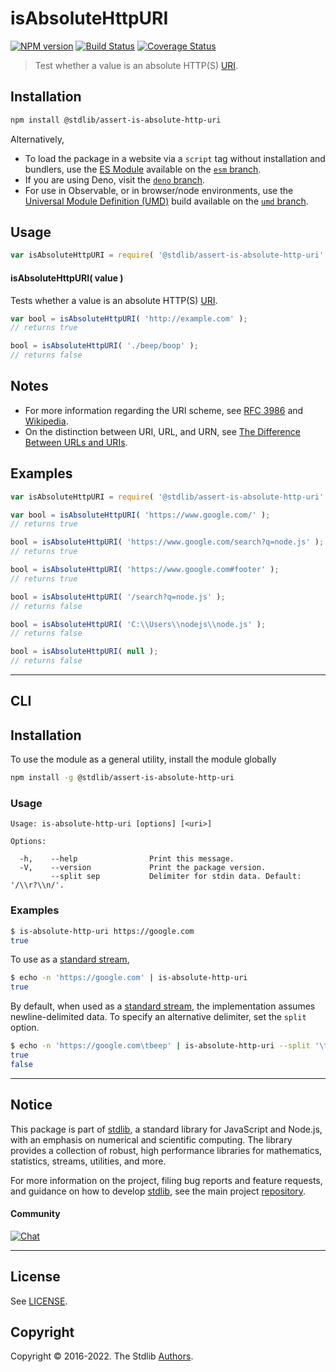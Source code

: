<!--

@license Apache-2.0

Copyright (c) 2021 The Stdlib Authors.

Licensed under the Apache License, Version 2.0 (the "License");
you may not use this file except in compliance with the License.
You may obtain a copy of the License at

   http://www.apache.org/licenses/LICENSE-2.0

Unless required by applicable law or agreed to in writing, software
distributed under the License is distributed on an "AS IS" BASIS,
WITHOUT WARRANTIES OR CONDITIONS OF ANY KIND, either express or implied.
See the License for the specific language governing permissions and
limitations under the License.

-->

# isAbsoluteHttpURI

[![NPM version][npm-image]][npm-url] [![Build Status][test-image]][test-url] [![Coverage Status][coverage-image]][coverage-url] <!-- [![dependencies][dependencies-image]][dependencies-url] -->

> Test whether a value is an absolute HTTP(S) [URI][uri].

<!-- Section to include introductory text. Make sure to keep an empty line after the intro `section` element and another before the `/section` close. -->

<section class="intro">

</section>

<!-- /.intro -->

<!-- Package usage documentation. -->

<section class="installation">

## Installation

```bash
npm install @stdlib/assert-is-absolute-http-uri
```

Alternatively,

-   To load the package in a website via a `script` tag without installation and bundlers, use the [ES Module][es-module] available on the [`esm` branch][esm-url].
-   If you are using Deno, visit the [`deno` branch][deno-url].
-   For use in Observable, or in browser/node environments, use the [Universal Module Definition (UMD)][umd] build available on the [`umd` branch][umd-url].

</section>

<section class="usage">

## Usage

```javascript
var isAbsoluteHttpURI = require( '@stdlib/assert-is-absolute-http-uri' );
```

#### isAbsoluteHttpURI( value )

Tests whether a value is an absolute HTTP(S) [URI][uri].

```javascript
var bool = isAbsoluteHttpURI( 'http://example.com' );
// returns true

bool = isAbsoluteHttpURI( './beep/boop' );
// returns false
```

</section>

<!-- /.usage -->

<!-- Package usage notes. Make sure to keep an empty line after the `section` element and another before the `/section` close. -->

<section class="notes">

## Notes

-   For more information regarding the URI scheme, see [RFC 3986][rfc-3986] and [Wikipedia][uri].
-   On the distinction between URI, URL, and URN, see [The Difference Between URLs and URIs][difference-url-uri].

</section>

<!-- /.notes -->

<!-- Package usage examples. -->

<section class="examples">

## Examples

<!-- eslint no-undef: "error" -->

```javascript
var isAbsoluteHttpURI = require( '@stdlib/assert-is-absolute-http-uri' );

var bool = isAbsoluteHttpURI( 'https://www.google.com/' );
// returns true

bool = isAbsoluteHttpURI( 'https://www.google.com/search?q=node.js' );
// returns true

bool = isAbsoluteHttpURI( 'https://www.google.com#footer' );
// returns true

bool = isAbsoluteHttpURI( '/search?q=node.js' );
// returns false

bool = isAbsoluteHttpURI( 'C:\\Users\\nodejs\\node.js' );
// returns false

bool = isAbsoluteHttpURI( null );
// returns false
```

</section>

<!-- /.examples -->


<!-- Section for describing a command-line interface. -->

* * *

<section class="cli">

## CLI

<section class="installation">

## Installation

To use the module as a general utility, install the module globally

```bash
npm install -g @stdlib/assert-is-absolute-http-uri
```

</section>
<!-- CLI usage documentation. -->


<section class="usage">

### Usage

```text
Usage: is-absolute-http-uri [options] [<uri>]

Options:

  -h,    --help                Print this message.
  -V,    --version             Print the package version.
         --split sep           Delimiter for stdin data. Default: '/\\r?\\n/'.
```

</section>

<!-- /.usage -->

<!-- CLI usage notes. Make sure to keep an empty line after the `section` element and another before the `/section` close. -->

<section class="notes">

</section>

<!-- /.notes -->

<!-- CLI usage examples. -->

<section class="examples">

### Examples

```bash
$ is-absolute-http-uri https://google.com
true
```

To use as a [standard stream][standard-streams],

```bash
$ echo -n 'https://google.com' | is-absolute-http-uri
true
```

By default, when used as a [standard stream][standard-streams], the implementation assumes newline-delimited data. To specify an alternative delimiter, set the `split` option.

```bash
$ echo -n 'https://google.com\tbeep' | is-absolute-http-uri --split '\t'
true
false
```

</section>

<!-- /.examples -->

</section>

<!-- /.cli -->

<!-- Section to include cited references. If references are included, add a horizontal rule *before* the section. Make sure to keep an empty line after the `section` element and another before the `/section` close. -->

<section class="references">

</section>

<!-- /.references -->

<!-- Section for related `stdlib` packages. Do not manually edit this section, as it is automatically populated. -->

<section class="related">

</section>

<!-- /.related -->

<!-- Section for all links. Make sure to keep an empty line after the `section` element and another before the `/section` close. -->


<section class="main-repo" >

* * *

## Notice

This package is part of [stdlib][stdlib], a standard library for JavaScript and Node.js, with an emphasis on numerical and scientific computing. The library provides a collection of robust, high performance libraries for mathematics, statistics, streams, utilities, and more.

For more information on the project, filing bug reports and feature requests, and guidance on how to develop [stdlib][stdlib], see the main project [repository][stdlib].

#### Community

[![Chat][chat-image]][chat-url]

---

## License

See [LICENSE][stdlib-license].


## Copyright

Copyright &copy; 2016-2022. The Stdlib [Authors][stdlib-authors].

</section>

<!-- /.stdlib -->

<!-- Section for all links. Make sure to keep an empty line after the `section` element and another before the `/section` close. -->

<section class="links">

[npm-image]: http://img.shields.io/npm/v/@stdlib/assert-is-absolute-http-uri.svg
[npm-url]: https://npmjs.org/package/@stdlib/assert-is-absolute-http-uri

[test-image]: https://github.com/stdlib-js/assert-is-absolute-http-uri/actions/workflows/test.yml/badge.svg?branch=main
[test-url]: https://github.com/stdlib-js/assert-is-absolute-http-uri/actions/workflows/test.yml?query=branch:main

[coverage-image]: https://img.shields.io/codecov/c/github/stdlib-js/assert-is-absolute-http-uri/main.svg
[coverage-url]: https://codecov.io/github/stdlib-js/assert-is-absolute-http-uri?branch=main

<!--

[dependencies-image]: https://img.shields.io/david/stdlib-js/assert-is-absolute-http-uri.svg
[dependencies-url]: https://david-dm.org/stdlib-js/assert-is-absolute-http-uri/main

-->

[umd]: https://github.com/umdjs/umd
[es-module]: https://developer.mozilla.org/en-US/docs/Web/JavaScript/Guide/Modules

[deno-url]: https://github.com/stdlib-js/assert-is-absolute-http-uri/tree/deno
[umd-url]: https://github.com/stdlib-js/assert-is-absolute-http-uri/tree/umd
[esm-url]: https://github.com/stdlib-js/assert-is-absolute-http-uri/tree/esm

[chat-image]: https://img.shields.io/gitter/room/stdlib-js/stdlib.svg
[chat-url]: https://gitter.im/stdlib-js/stdlib/

[stdlib]: https://github.com/stdlib-js/stdlib

[stdlib-authors]: https://github.com/stdlib-js/stdlib/graphs/contributors

[stdlib-license]: https://raw.githubusercontent.com/stdlib-js/assert-is-absolute-http-uri/main/LICENSE

[uri]: http://en.wikipedia.org/wiki/URI_scheme

[rfc-3986]: https://tools.ietf.org/html/rfc3986

[difference-url-uri]: https://danielmiessler.com/study/url-uri/

[standard-streams]: https://en.wikipedia.org/wiki/Standard_streams

</section>

<!-- /.links -->
